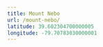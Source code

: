 ```yaml
---
title: Mount Nebo
url: /mount-nebo/
latitude: 39.602304700000005
longitude: -79.70783030000001
---
```

